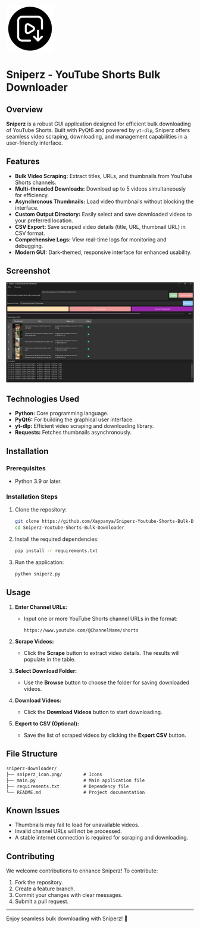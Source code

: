 ![Youtube Shorts Downloader](https://raw.githubusercontent.com/Xaypanya/Sniperz-Youtube-Shorts-Bulk-Downloader/refs/heads/main/sniperz_icon.png)

# Sniperz - YouTube Shorts Bulk Downloader

## Overview
**Sniperz** is a robust GUI application designed for efficient bulk downloading of YouTube Shorts. Built with PyQt6 and powered by `yt-dlp`, Sniperz offers seamless video scraping, downloading, and management capabilities in a user-friendly interface.

## Features
- **Bulk Video Scraping:** Extract titles, URLs, and thumbnails from YouTube Shorts channels.
- **Multi-threaded Downloads:** Download up to 5 videos simultaneously for efficiency.
- **Asynchronous Thumbnails:** Load video thumbnails without blocking the interface.
- **Custom Output Directory:** Easily select and save downloaded videos to your preferred location.
- **CSV Export:** Save scraped video details (title, URL, thumbnail URL) in CSV format.
- **Comprehensive Logs:** View real-time logs for monitoring and debugging.
- **Modern GUI:** Dark-themed, responsive interface for enhanced usability.

## Screenshot
![Youtube Shorts Bulk Downloader](https://raw.githubusercontent.com/Xaypanya/Sniperz-Youtube-Shorts-Bulk-Downloader/refs/heads/main/screenshot.png)

## Technologies Used
- **Python:** Core programming language.
- **PyQt6:** For building the graphical user interface.
- **yt-dlp:** Efficient video scraping and downloading library.
- **Requests:** Fetches thumbnails asynchronously.

## Installation

### Prerequisites
- Python 3.9 or later.

### Installation Steps
1. Clone the repository:
   ```bash
   git clone https://github.com/Xaypanya/Sniperz-Youtube-Shorts-Bulk-Downloader.git
   cd Sniperz-Youtube-Shorts-Bulk-Downloader
   ```

2. Install the required dependencies:
   ```bash
   pip install -r requirements.txt
   ```

3. Run the application:
   ```bash
   python sniperz.py
   ```

## Usage

1. **Enter Channel URLs:**
   - Input one or more YouTube Shorts channel URLs in the format:
     ```
     https://www.youtube.com/@ChannelName/shorts
     ```

2. **Scrape Videos:**
   - Click the **Scrape** button to extract video details. The results will populate in the table.

3. **Select Download Folder:**
   - Use the **Browse** button to choose the folder for saving downloaded videos.

4. **Download Videos:**
   - Click the **Download Videos** button to start downloading.

5. **Export to CSV (Optional):**
   - Save the list of scraped videos by clicking the **Export CSV** button.

## File Structure
```
sniperz-downloader/
├── sniperz_icon.png/        # Icons
├── main.py                  # Main application file
├── requirements.txt         # Dependency file
└── README.md                # Project documentation
```

## Known Issues
- Thumbnails may fail to load for unavailable videos.
- Invalid channel URLs will not be processed.
- A stable internet connection is required for scraping and downloading.

## Contributing
We welcome contributions to enhance Sniperz! To contribute:
1. Fork the repository.
2. Create a feature branch.
3. Commit your changes with clear messages.
4. Submit a pull request.
---

Enjoy seamless bulk downloading with Sniperz! 🚀